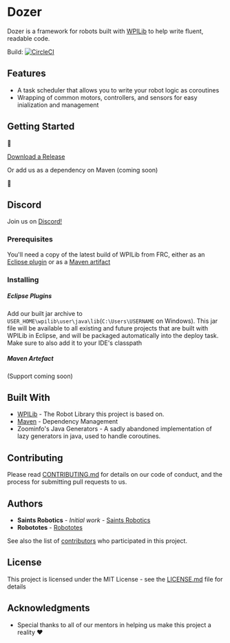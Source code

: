 # Dozer

Dozer is a framework for robots built with [WPILib](https://github.com/wpilibsuite) to help write fluent, readable code.

Build: [![CircleCI](https://circleci.com/gh/FRC-Dozer/Dozer/tree/master.svg?style=svg)](https://circleci.com/gh/FRC-Dozer/Dozer/tree/master)

## Features

* A task scheduler that allows you to write your robot logic as coroutines
* Wrapping of common motors, controllers, and sensors for easy inialization and management

## Getting Started

:construction_worker:

[Download a Release](https://github.com/FRC-Dozer/Dozer/releases/latest)

Or add us as a dependency on Maven (coming soon)

:construction:

## Discord

Join us on [Discord!](https://discord.gg/HQ2FPkn)

### Prerequisites

You'll need a copy of the latest build of WPILib from FRC, either as an [Eclipse plugin](https://wpilib.screenstepslive.com/s/4485/m/13503/l/599679-installing-eclipse-c-java) or as a [Maven artifact](https://wpilib.screenstepslive.com/s/4485/m/wpilib_source/l/480976-maven-artifacts)

### Installing
##### Eclipse Plugins
Add our built jar archive to `USER_HOME\wpilib\user\java\lib`(`C:\Users\USERNAME` on Windows). This jar file will be available to all existing and future projects that are built with WPILib in Eclipse, and will be packaged automatically into the deploy task. Make sure to also add it to your IDE's classpath

##### Maven Artefact
(Support coming soon)


## Built With

* [WPILib](https://github.com/wpilibsuite/allwpilib) - The Robot Library this project is based on.
* [Maven](https://maven.apache.org/) - Dependency Management
* Zoominfo's Java Generators - A sadly abandoned implementation of lazy generators in java, used to handle coroutines.

## Contributing

Please read [CONTRIBUTING.md](Contributing.md) for details on our code of conduct, and the process for submitting pull requests to us.

## Authors

* **Saints Robotics** - *Initial work* - [Saints Robotics](https://github.com/SaintsRobotics)
* **Robototes** - [Robototes](https://www.robototes.com/)

See also the list of [contributors](https://github.com/FRC-Dozer/Dozer/contributors) who participated in this project.

## License

This project is licensed under the MIT License - see the [LICENSE.md](Licence.md) file for details

## Acknowledgments

* Special thanks to all of our mentors in helping us make this project a reality :heart:
